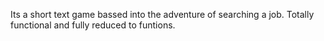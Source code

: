Its a short text game bassed into the adventure of searching a job.
Totally functional and fully reduced to funtions.


